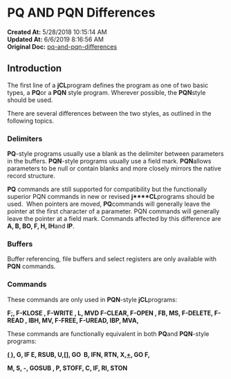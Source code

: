 # PQ AND PQN  Differences 

**Created At:** 5/28/2018 10:15:14 AM  
**Updated At:** 6/6/2019 8:16:56 AM  
**Original Doc:** [pq-and-pqn-differences](https://docs.jbase.com/45792-jcl/pq-and-pqn-differences)  


## Introduction 

The first line of a **jCL**program defines the program as one of two basic types, a **PQ**or a **PQN** style program. Wherever possible, the **PQN**style should be used.

There are several differences between the two styles, as outlined in the following topics.

### 


### Delimiters 

**PQ**-style programs usually use a blank as the delimiter between parameters in the buffers. **PQN**-style programs usually use a field mark. **PQN**allows parameters to be null or contain blanks and more closely mirrors the native record structure.

**PQ** commands are still supported for compatibility but the functionally superior PQN commands in new or revised **j****CL**programs should be used.  When pointers are moved, **PQ**commands will generally leave the pointer at the first character of a parameter. PQN commands will generally leave the pointer at a field mark. Commands affected by this difference are **A, B, BO, F, H, IH**and **IP**.



### Buffers 

Buffer referencing, file buffers and select registers are only available with **PQN** commands.



### Commands 

These commands are only used in **PQN**-style **jCL**programs:

**F;, F-KLOSE , F-WRITE , L, MVD F-CLEAR, F-OPEN , FB, MS,
F-DELETE, F-READ , IBH, MV, F-FREE, F-UREAD, IBP, MVA,**

These commands are functionally equivalent in both **PQ**and **PQN**-style programs:

[**( )**](./../jcl-%28%29-command)**, G, IF E, RSUB, U,[\[\]](./../jcl-[]-command), GO  B, IFN, RTN, X,[+](./../jcl-+-command), GO F,**

**M, S, -, GOSUB , P, STOFF, C, IF, RI, STON**




